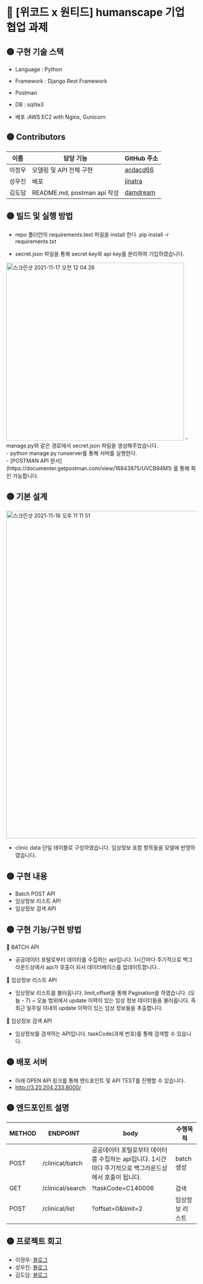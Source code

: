 # 🔴 [위코드 x 원티드] humanscape 기업 협업 과제

## 🟡 구현 기술 스택
- Language  : Python

- Framework :  Django Rest Framework

- Postman

- DB  : sqlite3

- 배포 :AWS EC2 with Nginx, Gunicorn

## 🟡 Contributors
|이름 |담당 기능| GitHub 주소|
|------|---|---|
|이정우|모델링 및 API 전체 구현| [acdacd66](http://github.com/acdacd66)|
|성우진|배포 | [jinatra](http://github.com/jinatra)|
|김도담|README.md, postman api 작성| [damdream](http://github.com/damdream)|

## 🟡 빌드 및 실행 방법
- repo 폴더안의 requirements.text 파일을 install 한다.
pip install -r requirements.txt

- secret.json 파일을 통해 secret key와 api key를 분리하여 기입하였습니다.
<img width="470" alt="스크린샷 2021-11-17 오전 12 04 26" src="https://user-images.githubusercontent.com/81546305/142010149-8bcaf47d-44eb-409c-acee-863677aee5df.png">
- manage.py와 같은 경로에서 secret.json 파일을 생성해주었습니다. 
<br>
- python manage.py runserver를 통해 서버를 실행한다.
<br>
- [POSTMAN API 문서](https://documenter.getpostman.com/view/16843875/UVCB94M1) 를 통해 확인 가능합니다.
<br>

## 🟡 기본 설계
<img width="866" alt="스크린샷 2021-11-16 오후 11 11 51" src="https://user-images.githubusercontent.com/81546305/142001113-adb11c1e-1e34-4e51-8e24-21c81e45b46f.png">


- clinic data 단일 테이블로 구성하였습니다. 임상정보 포함 항목들을 모델에 반영하였습니다.


## 🟡 구현 내용
- Batch POST API
- 임상정보 리스트 API
- 임상정보 검색 API

## 🟡 구현 기능/구현 방법
🔵  BATCH API
 
 - 공공데이터 포털로부터 데이터를 수집하는 api입니다. 1시간마다 주기적으로 백그라운드상에서 api가 호출이 되서 데이터베이스를 업데이트합니다.. 

🔵 임상정보 리스트 API

- 임상정보 리스트를 불러옵니다. limit,offset을 통해 Pagination을 하였습니다. (오늘 - 7) ~ 오늘 범위에서 update 이력이 있는 임상 정보 데이터들을 불러옵니다. 즉 최근 일주일 이내의 update 이력이 있는 임상 정보들을 추출합니다.

🔵 임상정보 검색 API

- 임상정보를 검색하는 API입니다. taskCode(과제 번호)를 통해 검색할 수 있습니다.



## 🟡 배포 서버
- 아래 OPEN API 링크를 통해 엔드포인트 및 API TEST를 진행할 수 있습니다.
- http://3.20.204.233:8000/


## 🟡 엔드포인트 설명
|METHOD| ENDPOINT| body | 수행목적 |
|------|---|---|----|
| POST	| /clinical/batch	|공공데이터 포털로부터 데이터를 수집하는 api입니다. 1시간마다 주기적으로 백그라운드상에서 호출이 됩니다.  	| batch 생성 |
| GET | /clinical/search  | ?taskCode=C140006  | 검색 |
| POST | /clinical/list  | ?offset=0&limit=2 | 임상정보 리스트 |



## 🟡 프로젝트 회고

- 이정우: [블로그](https://mytech123.tistory.com/)
- 성우진: [블로그](https://velog.io/@jinatra)
- 김도담: [블로그](http://velog.io/@damdreammm)
